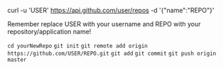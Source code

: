 curl -u 'USER' https://api.github.com/user/repos -d '{"name":"REPO"}'

Remember replace USER with your username and REPO with your repository/application name!

```cd yourNewRepo```
```git init```
```git remote add origin https://github.com/USER/REPO.git```
```git add```
```git commit```
```git push origin master```